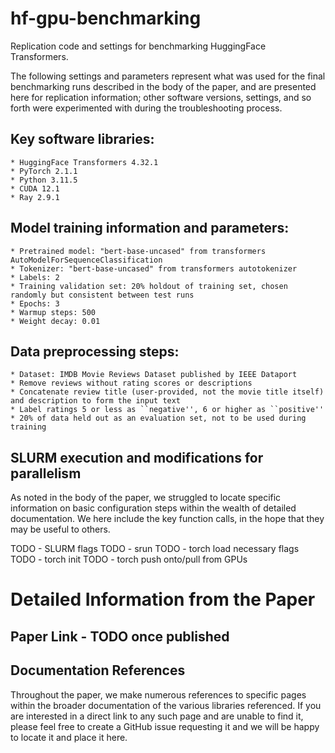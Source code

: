 # hf-gpu-benchmarking
Replication code and settings for benchmarking HuggingFace Transformers.


The following settings and parameters represent what was used for the final benchmarking runs described in the body of the paper, and are presented here for replication information; other software versions, settings, and so forth were experimented with during the troubleshooting process.

## Key software libraries:
    * HuggingFace Transformers 4.32.1
    * PyTorch 2.1.1
    * Python 3.11.5
    * CUDA 12.1
    * Ray 2.9.1

## Model training information and parameters:

    * Pretrained model: "bert-base-uncased" from transformers AutoModelForSequenceClassification
    * Tokenizer: "bert-base-uncased" from transformers autotokenizer
    * Labels: 2
    * Training validation set: 20% holdout of training set, chosen randomly but consistent between test runs
    * Epochs: 3
    * Warmup steps: 500
    * Weight decay: 0.01


## Data preprocessing steps:
    * Dataset: IMDB Movie Reviews Dataset published by IEEE Dataport
    * Remove reviews without rating scores or descriptions
    * Concatenate review title (user-provided, not the movie title itself) and description to form the input text
    * Label ratings 5 or less as ``negative'', 6 or higher as ``positive''
    * 20% of data held out as an evaluation set, not to be used during training

## SLURM execution and modifications for parallelism
As noted in the body of the paper, we struggled to locate specific information on basic configuration steps within the wealth of detailed documentation. We here include the key function calls, in the hope that they may be useful to others.

TODO - SLURM flags
TODO - srun
TODO - torch load necessary flags
TODO - torch init
TODO - torch push onto/pull from GPUs

# Detailed Information from the Paper
## Paper Link - TODO once published
## Documentation References
Throughout the paper, we make numerous references to specific pages within the broader documentation of the various libraries referenced. If you are interested in a direct link to any such page and are unable to find it, please feel free to create a GitHub issue requesting it and we will be happy to locate it and place it here.
